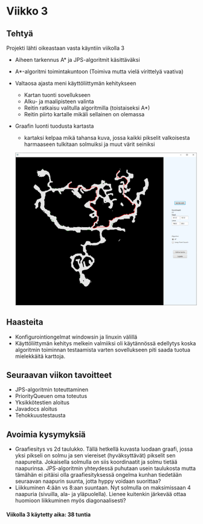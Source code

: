 # Viikko 3

## Tehtyä

Projekti lähti oikeastaan vasta käyntiin viikolla 3
- Aiheen tarkennus A* ja JPS-algoritmit käsittäväksi
- A*-algoritmi toimintakuntoon (Toimiva mutta vielä virittelyä vaativa)
- Valtaosa ajasta meni käyttöliittymän kehitykseen
  - Kartan tuonti sovellukseen
  - Alku- ja maalipisteen valinta
  - Reitin ratkaisu valitulla algoritmilla (toistaiseksi A*)
  - Reitin piirto kartalle mikäli sellainen on olemassa
- Graafin luonti tuodusta kartasta
  - kartaksi kelpaa mikä tahansa kuva, jossa kaikki pikselit valkoisesta harmaaseen tulkitaan solmuiksi ja muut värit seiniksi
  
  ![Viikko3 edistyminen](https://github.com/hoffrenm/reitinhaku/blob/master/dokumentaatio/images/img1.PNG)


## Haasteita
- Konfigurointiongelmat windowsin ja linuxin välillä
- Käyttöliittymän kehitys melkein valmiiksi oli käytännössä edellytys koska algoritmin toiminnan testaamista varten sovellukseen piti saada tuotua mielekkäitä karttoja.

## Seuraavan viikon tavoitteet

- JPS-algoritmin toteuttaminen
- PriorityQueuen oma toteutus
- Yksikkötestien aloitus
- Javadocs aloitus
- Tehokkuustestausta

## Avoimia kysymyksiä
- Graafiesitys vs 2d taulukko. Tällä hetkellä kuvasta luodaan graafi, jossa yksi pikseli on solmu ja sen viereiset (hyväksyttävät) pikselit sen naapureita. Jokaisella 
solmulla on siis koordinaatit ja solmu tietää naapurinsa. JPS-algoritmin yhteydessä puhutaan usein taulukosta mutta tämähän ei pitäisi olla graafiesityksessä ongelma kunhan 
tiedetään seuraavan naapurin suunta, jotta hyppy voidaan suorittaa?
- Liikkuminen 4:ään vs 8:aan suuntaan. Nyt solmulla on maksimissaan 4 naapuria (sivuilla, ala- ja yläpuolella). Lienee kuitenkin järkevää ottaa huomioon liikkuminen myös
diagonaalisesti?

#### Viikolla 3 käytetty aika: 38 tuntia
